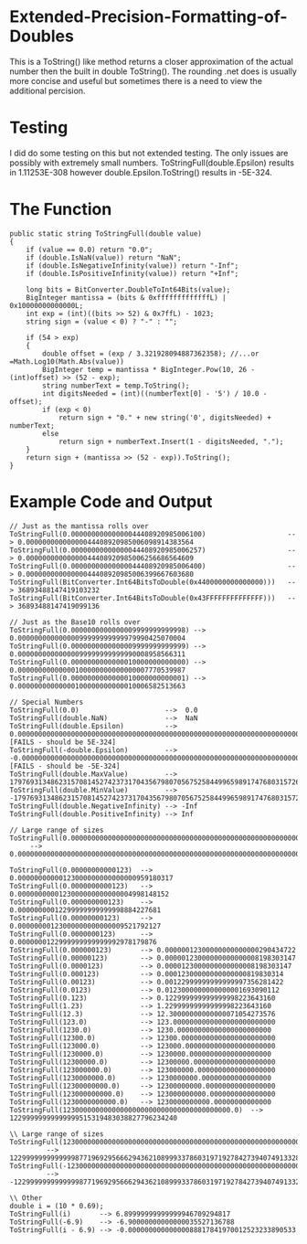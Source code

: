 # Extended-Precision-Formatting-of-Doubles
This is a ToString() like method returns a closer approximation of the actual number then the built in double ToString().  The rounding .net does is usually more concise and useful but sometimes there is a need to view the additional percision.

# Testing
I did do some testing on this but not extended testing. The only issues are possibly with extremely small numbers. ToStringFull(double.Epsilon) results in 1.11253E-308 however double.Epsilon.ToString() results in -5E-324.

# The Function
    public static string ToStringFull(double value)
    {
        if (value == 0.0) return "0.0";
        if (double.IsNaN(value)) return "NaN";
        if (double.IsNegativeInfinity(value)) return "-Inf";
        if (double.IsPositiveInfinity(value)) return "+Inf";

        long bits = BitConverter.DoubleToInt64Bits(value);
        BigInteger mantissa = (bits & 0xfffffffffffffL) | 0x10000000000000L;
        int exp = (int)((bits >> 52) & 0x7ffL) - 1023;
        string sign = (value < 0) ? "-" : "";

        if (54 > exp)
        {
            double offset = (exp / 3.321928094887362358); //...or =Math.Log10(Math.Abs(value))
            BigInteger temp = mantissa * BigInteger.Pow(10, 26 - (int)offset) >> (52 - exp);
            string numberText = temp.ToString();
            int digitsNeeded = (int)((numberText[0] - '5') / 10.0 - offset);
            if (exp < 0)
                return sign + "0." + new string('0', digitsNeeded) + numberText;
            else
                return sign + numberText.Insert(1 - digitsNeeded, ".");
        }
        return sign + (mantissa >> (52 - exp)).ToString();
    }
    
# Example Code and Output
	// Just as the mantissa rolls over
	ToStringFull(0.00000000000000044408920985006100)                    --> 0.00000000000000044408920985006098914383564
	ToStringFull(0.00000000000000044408920985006257)                    --> 0.00000000000000044408920985006256686564609
	ToStringFull(0.00000000000000044408920985006400)                    --> 0.00000000000000044408920985006399667603680
	ToStringFull(BitConverter.Int64BitsToDouble(0x4400000000000000)))   --> 36893488147419103232
	ToStringFull(BitConverter.Int64BitsToDouble(0x43FFFFFFFFFFFFFF)))   --> 36893488147419099136

	// Just as the Base10 rolls over
	ToStringFull(0.0000000000000009999999999998) --> 0.00000000000000099999999999979990425070004
	ToStringFull(0.0000000000000009999999999999) --> 0.00000000000000099999999999990008958566311
	ToStringFull(0.0000000000000010000000000000) --> 0.00000000000000100000000000000007770539987
	ToStringFull(0.0000000000000010000000000001) --> 0.00000000000000100000000000010006582513663

	// Special Numbers
	ToStringFull(0.0)                     -->  0.0
	ToStringFull(double.NaN)              -->  NaN 
	ToStringFull(double.Epsilon)          -->  0.000000000000000000000000000000000000000000000000000000000000000000000000000000000000000000000000000000000000000000000000000000000000000000000000000000000000000000000000000000000000000000000000000000000000000000000000000000000000000000000000000000000000000000000000000000000000000000000000000000000000000000011125369292536009385779392 [FAILS - should be 5E-324]
	ToStringFull(-double.Epsilon)         --> -0.000000000000000000000000000000000000000000000000000000000000000000000000000000000000000000000000000000000000000000000000000000000000000000000000000000000000000000000000000000000000000000000000000000000000000000000000000000000000000000000000000000000000000000000000000000000000000000000000000000000000000000011125369292536009385779392 [FAILS - should be -5E-324]
	ToStringFull(double.MaxValue)         -->  179769313486231570814527423731704356798070567525844996598917476803157260780028538760589558632766878171540458953514382464234321326889464182768467546703537516986049910576551282076245490090389328944075868508455133942304583236903222948165808559332123348274797826204144723168738177180919299881250404026184124858368
	ToStringFull(double.MinValue)         --> -179769313486231570814527423731704356798070567525844996598917476803157260780028538760589558632766878171540458953514382464234321326889464182768467546703537516986049910576551282076245490090389328944075868508455133942304583236903222948165808559332123348274797826204144723168738177180919299881250404026184124858368
	ToStringFull(double.NegativeInfinity) --> -Inf
	ToStringFull(double.PositiveInfinity) --> Inf

	// Large range of sizes
	ToStringFull(0.00000000000000000000000000000000000000000000000000000000000000000000000000000000000000000000000000000000000000000000000000000000000000000000000000000000000000000000000000000000000000000000000000000000000000000000000000000000000000000000000000000000000000000000000000000000000000000000000000000123456789)
         -->  0.00000000000000000000000000000000000000000000000000000000000000000000000000000000000000000000000000000000000000000000000000000000000000000000000000000000000000000000000000000000000000000000000000000000000000000000000000000000000000000000000000000000000000000000000000000000000000000000000000000123456788999999994258263493
	
	ToStringFull(0.00000000000123)  --> 0.00000000000123000000000000000959180317
	ToStringFull(0.0000000000123)   --> 0.0000000000123000000000000004998148152
	ToStringFull(0.000000000123)    --> 0.00000000012299999999999998884227681
	ToStringFull(0.00000000123)     --> 0.00000000123000000000000009521792127
	ToStringFull(0.0000000123)      --> 0.0000000122999999999999992978179876
	ToStringFull(0.000000123)       --> 0.00000012300000000000000290434722
	ToStringFull(0.00000123)        --> 0.00000123000000000000008198303147
	ToStringFull(0.0000123)         --> 0.0000123000000000000008198303147
	ToStringFull(0.000123)          --> 0.00012300000000000000819830314
	ToStringFull(0.00123)           --> 0.00122999999999999997356281422
	ToStringFull(0.0123)            --> 0.0123000000000000001693090112
	ToStringFull(0.123)             --> 0.122999999999999998223643160
	ToStringFull(1.23)              --> 1.22999999999999998223643160
	ToStringFull(12.3)              --> 12.30000000000000071054273576
	ToStringFull(123.0)             --> 123.0000000000000000000000000
	ToStringFull(1230.0)            --> 1230.00000000000000000000000
	ToStringFull(12300.0)           --> 12300.00000000000000000000000
	ToStringFull(123000.0)          --> 123000.0000000000000000000000
	ToStringFull(1230000.0)         --> 1230000.00000000000000000000
	ToStringFull(12300000.0)        --> 12300000.00000000000000000000
	ToStringFull(123000000.0)       --> 123000000.0000000000000000000
	ToStringFull(1230000000.0)      --> 1230000000.00000000000000000
	ToStringFull(12300000000.0)     --> 12300000000.00000000000000000
	ToStringFull(123000000000.0)    --> 123000000000.0000000000000000
	ToStringFull(1230000000000.0)   --> 1230000000000.00000000000000
	ToStringFull(12300000000000000000000000000000000000000.0)  --> 12299999999999999515319483038827796234240

	\\ Large range of sizes 
	ToStringFull(12300000000000000000000000000000000000000000000000000000000000000000000000000000000000000000000000000000000000000000000000000000000000000.0)
	         --> 12299999999999998771969295666294362108999337860319719278427394074913328075878379011501919067577412170076715635800056490126571748024385536
	ToStringFull(-12300000000000000000000000000000000000000000000000000000000000000000000000000000000000000000000000000000000000000000000000000000000000000.0)
	         --> -12299999999999998771969295666294362108999337860319719278427394074913328075878379011501919067577412170076715635800056490126571748024385536
			
	\\ Other
	double i = (10 * 0.69);
	ToStringFull(i)       --> 6.89999999999999946709294817
	ToStringFull(-6.9)    --> -6.90000000000000035527136788
	ToStringFull(i - 6.9) --> -0.00000000000000088817841970012523233890533
		


